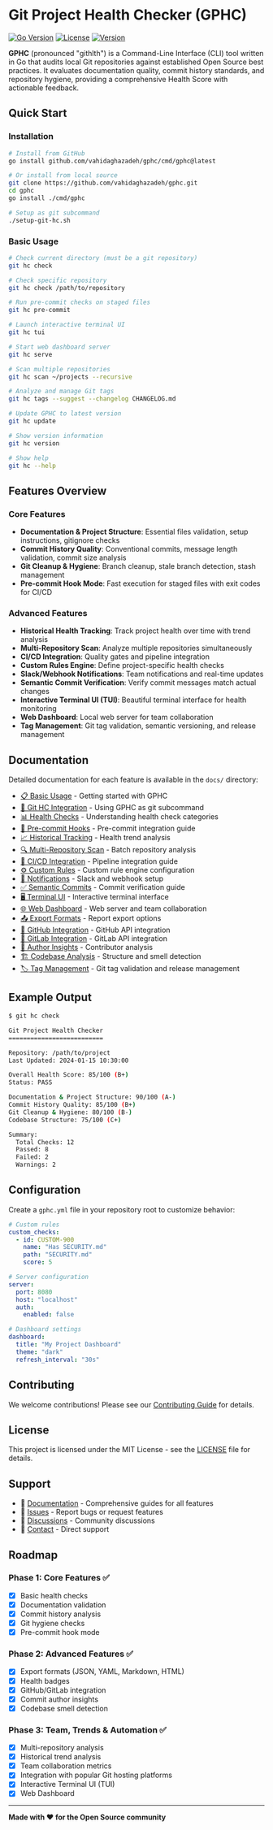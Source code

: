 # Git Project Health Checker (GPHC)

[![Go Version](https://img.shields.io/badge/go-%3E%3D1.19-blue.svg)](https://golang.org/)
[![License](https://img.shields.io/badge/license-MIT-green.svg)](LICENSE)
[![Version](https://img.shields.io/badge/version-1.0.0-orange.svg)](https://github.com/opsource/gphc)

**GPHC** (pronounced "githlth") is a Command-Line Interface (CLI) tool written in Go that audits local Git repositories against established Open Source best practices. It evaluates documentation quality, commit history standards, and repository hygiene, providing a comprehensive Health Score with actionable feedback.

## Quick Start

### Installation
```bash
# Install from GitHub
go install github.com/vahidaghazadeh/gphc/cmd/gphc@latest

# Or install from local source
git clone https://github.com/vahidaghazadeh/gphc.git
cd gphc
go install ./cmd/gphc

# Setup as git subcommand
./setup-git-hc.sh
```

### Basic Usage
```bash
# Check current directory (must be a git repository)
git hc check

# Check specific repository
git hc check /path/to/repository

# Run pre-commit checks on staged files
git hc pre-commit

# Launch interactive terminal UI
git hc tui

# Start web dashboard server
git hc serve

# Scan multiple repositories
git hc scan ~/projects --recursive

# Analyze and manage Git tags
git hc tags --suggest --changelog CHANGELOG.md

# Update GPHC to latest version
git hc update

# Show version information
git hc version

# Show help
git hc --help
```

## Features Overview

### Core Features
- **Documentation & Project Structure**: Essential files validation, setup instructions, gitignore checks
- **Commit History Quality**: Conventional commits, message length validation, commit size analysis
- **Git Cleanup & Hygiene**: Branch cleanup, stale branch detection, stash management
- **Pre-commit Hook Mode**: Fast execution for staged files with exit codes for CI/CD

### Advanced Features
- **Historical Health Tracking**: Track project health over time with trend analysis
- **Multi-Repository Scan**: Analyze multiple repositories simultaneously
- **CI/CD Integration**: Quality gates and pipeline integration
- **Custom Rules Engine**: Define project-specific health checks
- **Slack/Webhook Notifications**: Team notifications and real-time updates
- **Semantic Commit Verification**: Verify commit messages match actual changes
- **Interactive Terminal UI (TUI)**: Beautiful terminal interface for health monitoring
- **Web Dashboard**: Local web server for team collaboration
- **Tag Management**: Git tag validation, semantic versioning, and release management

## Documentation

Detailed documentation for each feature is available in the `docs/` directory:

- [📋 Basic Usage](docs/basic-usage.md) - Getting started with GPHC
- [🔧 Git HC Integration](docs/git-hc-integration.md) - Using GPHC as git subcommand
- [📊 Health Checks](docs/health-checks.md) - Understanding health check categories
- [🔧 Pre-commit Hooks](docs/pre-commit-hooks.md) - Pre-commit integration guide
- [📈 Historical Tracking](docs/historical-tracking.md) - Health trend analysis
- [🔍 Multi-Repository Scan](docs/multi-repository-scan.md) - Batch repository analysis
- [🚀 CI/CD Integration](docs/ci-cd-integration.md) - Pipeline integration guide
- [⚙️ Custom Rules](docs/custom-rules.md) - Custom rule engine configuration
- [📢 Notifications](docs/notifications.md) - Slack and webhook setup
- [✅ Semantic Commits](docs/semantic-commits.md) - Commit verification guide
- [🖥️ Terminal UI](docs/terminal-ui.md) - Interactive terminal interface
- [🌐 Web Dashboard](docs/web-dashboard.md) - Web server and team collaboration
- [📤 Export Formats](docs/export-formats.md) - Report export options
- [🔗 GitHub Integration](docs/github-integration.md) - GitHub API integration
- [🔗 GitLab Integration](docs/gitlab-integration.md) - GitLab API integration
- [👥 Author Insights](docs/author-insights.md) - Contributor analysis
- [🏗️ Codebase Analysis](docs/codebase-analysis.md) - Structure and smell detection
- [🏷️ Tag Management](docs/tag-management.md) - Git tag validation and release management

## Example Output

```bash
$ git hc check

Git Project Health Checker
==========================

Repository: /path/to/project
Last Updated: 2024-01-15 10:30:00

Overall Health Score: 85/100 (B+)
Status: PASS

Documentation & Project Structure: 90/100 (A-)
Commit History Quality: 85/100 (B+)
Git Cleanup & Hygiene: 80/100 (B-)
Codebase Structure: 75/100 (C+)

Summary:
  Total Checks: 12
  Passed: 8
  Failed: 2
  Warnings: 2
```

## Configuration

Create a `gphc.yml` file in your repository root to customize behavior:

```yaml
# Custom rules
custom_checks:
  - id: CUSTOM-900
    name: "Has SECURITY.md"
    path: "SECURITY.md"
    score: 5

# Server configuration
server:
  port: 8080
  host: "localhost"
  auth:
    enabled: false

# Dashboard settings
dashboard:
  title: "My Project Dashboard"
  theme: "dark"
  refresh_interval: "30s"
```

## Contributing

We welcome contributions! Please see our [Contributing Guide](CONTRIBUTING.md) for details.

## License

This project is licensed under the MIT License - see the [LICENSE](LICENSE) file for details.

## Support

- 📖 [Documentation](docs/) - Comprehensive guides for all features
- 🐛 [Issues](https://github.com/vahidaghazadeh/gphc/issues) - Report bugs or request features
- 💬 [Discussions](https://github.com/vahidaghazadeh/gphc/discussions) - Community discussions
- 📧 [Contact](mailto:support@gphc.dev) - Direct support

## Roadmap

### Phase 1: Core Features ✅
- [x] Basic health checks
- [x] Documentation validation
- [x] Commit history analysis
- [x] Git hygiene checks
- [x] Pre-commit hook mode

### Phase 2: Advanced Features ✅
- [x] Export formats (JSON, YAML, Markdown, HTML)
- [x] Health badges
- [x] GitHub/GitLab integration
- [x] Commit author insights
- [x] Codebase smell detection

### Phase 3: Team, Trends & Automation ✅
- [x] Multi-repository analysis
- [x] Historical trend analysis
- [x] Team collaboration metrics
- [x] Integration with popular Git hosting platforms
- [x] Interactive Terminal UI (TUI)
- [x] Web Dashboard

---

**Made with ❤️ for the Open Source community**